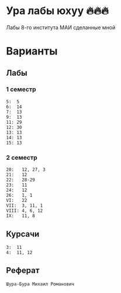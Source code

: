 # Ура лабы юхуу 🔥🔥🔥
Лабы 8-го института МАИ сделанные мной

# Варианты
## Лабы
### 1 семестр
```
5:  5
6:  14
7:  13
9:  13
11: 29
12: 30
13: 13
14: 13
15: 13
```

### 2 семестр
```
20:   12, 27, 3
21:   12
22:   28-29
23:   11
24:   12
26:   1, 1
VI:   22
VII:  3, 11, 1
VIII: 4, 6, 12
IX:   11, 8
```

## Курсачи
```
3:  11
4:  11, 12
```

## Реферат
```
Шура-Бура Михаил Романович
```

